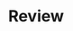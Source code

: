 ---
title: Review
headtitle: REVIEW
slides:
    -
        heading: 'TESTIMONIALS'
        description: A Commitment to Client Satisfaction
        subdescription: Thank you for your tireless efforts, for sharing your expertise, and for being such an integral part of our team. We felt like we truly had a partner in this project, thank you so much we are so happy!
        image: review_1.png
        rate: 5
        auther: John Bennett
        date: 2023 Remodeling Client
    -
        heading: 'TESTIMONIALS'
        description: A Commitment to Client Satisfaction
        subdescription: Thank you for your tireless efforts, for sharing your expertise, and for being such an integral part of our team. We felt like we truly had a partner in this project, thank you so much we are so happy!
        image: review_2.png
        rate: 5
        auther: John Bennett
        date: 2023 Remodeling Client
    -
        heading: 'TESTIMONIALS'
        description: A Commitment to Client Satisfaction
        subdescription: Thank you for your tireless efforts, for sharing your expertise, and for being such an integral part of our team. We felt like we truly had a partner in this project, thank you so much we are so happy!
        image: review_3.png
        rate: 5
        auther: John Bennett
        date: 2023 Remodeling Client
background: background.png
---